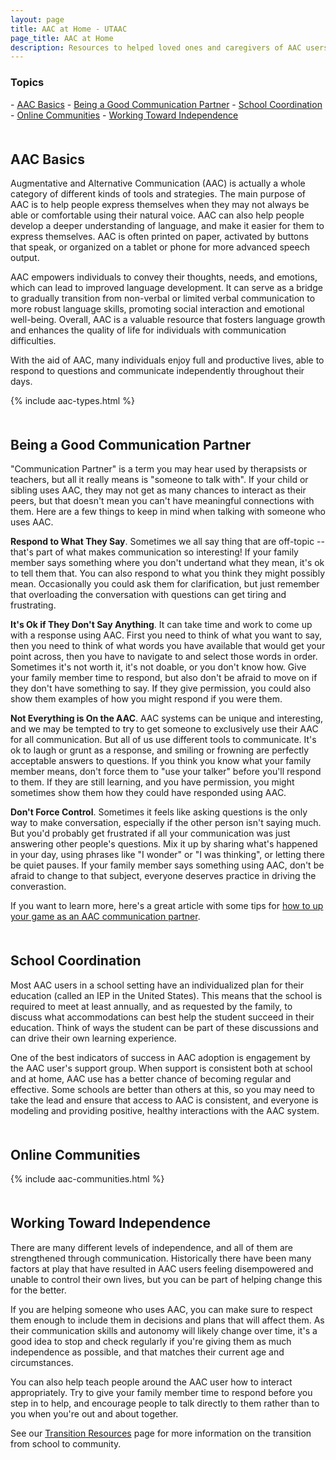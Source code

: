 ```yaml
---
layout: page
title: AAC at Home - UTAAC
page_title: AAC at Home
description: Resources to helped loved ones and caregivers of AAC users
---
```

<h3>Topics</h3>
- <a href="#intro">AAC Basics</a>
- <a href="#partner">Being a Good Communication Partner</a>
- <a href="#school">School Coordination</a>
- <a href="#community">Online Communities</a>
- <a href="#independence">Working Toward Independence</a>

<a name="intro" style='margin-bottom: 50px; display: block; visibility: hidden;'></a>
<h2>AAC Basics</h2>

Augmentative and Alternative Communication (AAC) is actually
a whole category of different kinds of tools and strategies.
The main purpose of AAC is to help people express themselves
when they may not always be able or comfortable using their natural voice. AAC can also help people develop a deeper
understanding of language, and make it easier for them
to express themselves. AAC is often printed on paper, 
activated by buttons that speak, or organized on a tablet or
phone for more advanced speech output.

AAC empowers individuals to convey their thoughts, needs, and emotions, which can lead to improved language development. It can serve as a bridge to gradually transition from non-verbal or limited verbal communication to more robust language skills, promoting social interaction and emotional well-being. Overall, AAC is a valuable resource that fosters language growth and enhances the quality of life for individuals with communication difficulties.

With the aid of AAC, many individuals enjoy full and productive lives, able to respond to questions and communicate independently throughout their days.

{% include aac-types.html %}

<a name="partner" style='margin-bottom: 50px; display: block; visibility: hidden;'></a>
<h2>Being a Good Communication Partner</h2>

"Communication Partner" is a term you may hear used by therapsists or teachers, but all it really means is "someone to talk with". If your child or sibling uses AAC, they may not get as many chances to interact as their peers, but that doesn't mean you can't have meaningful connections with them. Here are a few things to keep in mind when talking with someone who uses AAC.

<b>Respond to What They Say</b>. Sometimes we all say thing that are off-topic -- that's part of what makes communication so interesting! If your family member says something where you don't undertand what they mean, it's ok to tell them that. You can also respond to what you think they might possibly mean. Occasionally you could ask them for clarification, but just remember that overloading the conversation with questions can get tiring and frustrating.

<b>It's Ok if They Don't Say Anything</b>. It can take time and work to come up with a response using AAC. First you need to think of what you want to say, then you need to think of what words you have available that would get your point across, then you have to navigate to and select those words in order. Sometimes it's not worth it, it's not doable, or you don't know how. Give your family member time to respond, but also don't be afraid to move on if they don't have something to say. If they give permission, you could also show them examples of how you might respond if you were them.

<b>Not Everything is On the AAC</b>. AAC systems can be unique and interesting, and we may be tempted to try to get someone to exclusively use their AAC for all communication. But all of us use different tools to communicate. It's ok to laugh or grunt as a response, and smiling or frowning are perfectly acceptable answers to questions. If you think you know what your family member means, don't force them to "use your talker" before you'll respond to them. If they are still learning, and you have permission, you might sometimes show them how they could have responded using AAC.

<b>Don't Force Control</b>. Sometimes it feels like asking questions is the only way to make conversation, especially if the other person isn't saying much. But you'd probably get frustrated if all your communication was just answering other people's questions. Mix it up by sharing what's happened in your day, using phrases like "I wonder" or "I was thinking", or letting there be quiet pauses. If your family member says something using AAC, don't be afraid to change to that subject, everyone deserves practice in driving the converastion.

If you want to learn more, here's a great article with some tips for <a href="https://www.assistiveware.com/learn-aac/build-communication-partner-skills">how to up your game as an AAC communication partner</a>.

<a name="school" style='margin-bottom: 50px; display: block; visibility: hidden;'></a>
<h2>School Coordination</h2>
Most AAC users in a school setting have an individualized plan for their education (called an IEP in the United States). This means that the school is required to meet at least annually, and as requested by the family, to discuss what accommodations can best help the student succeed in their education. Think of ways the student can be part of these discussions and can drive their own learning experience.

One of the best indicators of success in AAC adoption is engagement by the AAC user's support group. When support is consistent both at school and at home, AAC use has a better chance of becoming regular and effective. Some schools are better than others at this, so you may need to take the lead and ensure that access to AAC is consistent, and everyone is modeling and providing positive, healthy interactions with the AAC system.

<a name="community" style='margin-bottom: 50px; display: block; visibility: hidden;'></a>
<h2>Online Communities</h2>

{% include aac-communities.html %}

<a name="independence" style='margin-bottom: 50px; display: block; visibility: hidden;'></a>
<h2>Working Toward Independence</h2>
There are many different levels of independence, and all of them are strengthened through communication. Historically there have been many factors at play that have resulted in AAC users feeling disempowered and unable to control their own lives, but you can be part of helping change this for the better.

If you are helping someone who uses AAC, you can make sure to respect them enough to include them in decisions and plans that will affect them. As their communication skills and autonomy will likely change over time, it's a good idea to stop and check regularly if you're giving them as much independence as possible, and that matches their current age and circumstances.

You can also help teach people around the AAC user how to interact appropriately. Try to give your family member time to respond before you step in to help, and encourage people to talk directly to them rather than to you when you're out and about together.

See our <a href="/transition">Transition Resources</a> page for more information on the transition from school to community.

<!--

PERSONA 1
I’m brand new and need help choosing an AAC device
PERSONA 2
We have an AAC device, but need help getting started with it
PERSONA 10
My child is getting ready to transition out of public schools in a year or two.  The school has never pushed AAC, but I know my child will need help communicating in adult life		
PERSONA 3
We have an AAC device, but we’re not seeing the progress we want to see
PERSONA 4
We used to model AAC on the device, but then life got in the way. Now we’re ready to get back into it but not sure how to start again
PERSONA 5
We have a device, but are wanting to explore other options as well
PERSONA 6
My child has a device, but I can’t get the school to support the device
PERSONA 9
Technical Intro to AAC
My child is getting ready to transition out of public schools in a year or two.  The school has been providing a device, but we will need to get our own device once school is over
Something I can share with uncle or grandma

-->